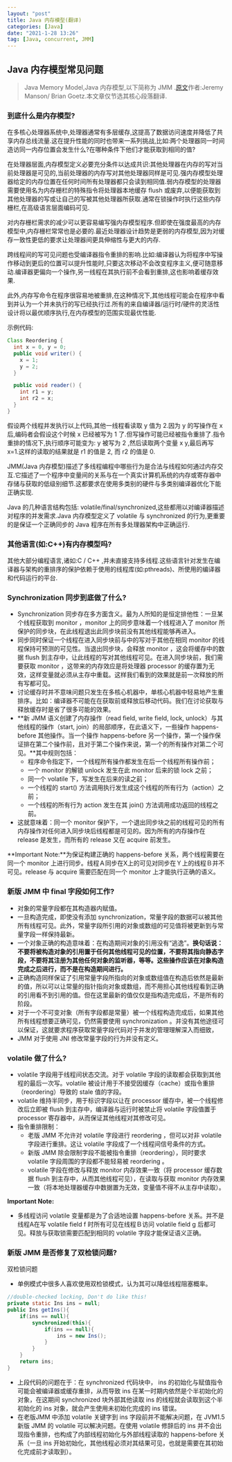 ```yaml
---
layout: "post"
title: Java 内存模型(翻译)
categories: [Java]
date: "2021-1-28 13:26"
tag: [Java, concurrent, JMM]
---
```


## Java 内存模型常见问题

> Java Memory Model,Java 内存模型,以下简称为 JMM .[原文](http://www.cs.umd.edu/~pugh/java/memoryModel/jsr-133-faq.html)作者:Jeremy Manson/ Brian Goetz.本文章仅节选其核心段落翻译.
<!--more-->

### 到底什么是内存模型?

在多核心处理器系统中,处理器通常有多层缓存,这提高了数据访问速度并降低了共享内存总线流量.这在提升性能的同时也带来一系列挑战,比如:两个处理器同一时间造访同一内存位置会发生什么?在哪种条件下他们才能获取到相同的值?

在处理器层面,内存模型定义必要充分条件以达成共识:其他处理器在内存的写对当前处理器是可见的,当前处理器的内存写对其他处理器同样是可见.强内存模型处理器给定的内存位置在任何时间所有处理器都只会读到相同值.弱内存模型的处理器需要使用名为内存栅栏的特殊指令将处理器本地缓存 flush 或废弃,以便能获取到其他处理器的写或让自己的写被其他处理器所获取.通常在锁操作时执行这些内存栅栏,在高级语言层面编码可见.

对内存栅栏需求的减少可以更容易编写强内存模型程序.但即使在强度最高的内存模型中,内存栅栏常常也是必要的.最近处理器设计趋势是更弱的内存模型,因为对缓存一致性更低的要求让处理器间更具伸缩性与更大的内存.

跨线程间的写可见问题也受编译器指令重排的影响.比如:编译器认为将程序中写操作移动到更后的位置可以提升性能时,只要这次移动不会改变程序主义,便可随意移动.编译器更偏向一个操作,另一线程在其执行前不会看到重排,这也影响着缓存效果.

此外,内存写命令在程序很容易地被重排,在这种情况下,其他线程可能会在程序中看到并认为一个并未执行的写已经执行过.所有的来自编译器/运行时/硬件的灵活性设计将以最优顺序执行,在内存模型的范围实现最优性能.

示例代码:

```java
Class Reordering {
  int x = 0, y = 0;
  public void writer() {
    x = 1;
    y = 2;
  }

  public void reader() {
    int r1 = y;
    int r2 = x;
  }
}
```

假设两个线程并发执行以上代码,其他一线程看读取 y 值为 2.因为 y 的写操作在 x 后,编码者会假设这个时候 x 已经被写为 1 了.但写操作可能已经被指令重排了.指令重排的情况下,执行顺序可能变为: y 被写为 2 ,然后读取两个变量 x y,最后再写 x=1.这样的读取的结果就是 r1 的值是 2, 而 r2 的值是 0.

JMM(Java 内存模型)描述了多线程编程中哪些行为是合法与线程如何通过内存交互.它描述了一个程序中变量间的关系与在一个真实计算机系统的内存或寄存器中存储与获取的低级别细节.这都要求在使用多类别的硬件与多类别编译器优化下能正确实现.

Java 的几种语言结构包括: volatile/final/synchronized,这些都用以对编译器描述对程序的并发需求.Java 内存模型定义了 volatile 与 synchronized 的行为,更重要的是保证一个正确同步的 Java 程序在所有多处理器架构中正确运行.

### 其他语言(如:C++)有内存模型吗?

其他大部分编程语言,诸如:C / C++ ,并未直接支持多线程.这些语言针对发生在编译器与架构的重排序的保护依赖于使用的线程库(如:pthreads)、所使用的编译器和代码运行的平台.

### Synchronization 同步到底做了什么?

- Synchronization 同步存在多方面含义。最为人所知的是恒定排他性：一旦某个线程获取到 monitor ，monitor 上的同步意味着一个线程进入了 monitor 所保护的同步块，在此线程退出此同步块前没有其他线程能够再进入。
- 同步同时保证一个线程在进入同步块前与中的写对于其他在相同 monitor 的线程保持可预测的可见性。当退出同步块，会释放 monitor ，这会将缓存中的数据 flush 到主存中，让此线程的写对其他线程可见。在进入同步块前，我们需要获取 monitor ，这带来的内存效应是将处理器 processor 的缓存置为无效，这样变量就必须从主存中重载。这样我们看到的效果就是前一次释放的所有写都可见。
- 讨论缓存时并不意味问题只发生在多核心机器中，单核心机器中轻易地产生重排序。比如：编译器不可能在在获取前或释放后移动代码。我们在讨论获取与释放缓存时是省了很多可能的效果。
- **新 JMM 语义创建了内存操作（read field, write field, lock, unlock）与其他线程的操作（start, join）的局部顺序，在此语义下，一些操作 happens-before 其他操作。当一个操作 happens-before 另一个操作，第一个操作保证排在第二个操作前，且对于第二个操作来说，第一个的所有操作对第二个可见。**其中规则包括：
    - 程序命令指定下，一个线程所有操作都发生在后一个线程所有操作前；
    - 一个 monitor 的解锁 unlock 发生在此 monitor 后来的锁 lock 之前；
    - 同一个 volatile 下，写发生在后来的读之前；
    - 一个线程的 start() 方法调用执行发生成这个线程的所有行为（action）之前；
    - 一个线程的所有行为 action 发生在其 join() 方法调用成功返回的线程之前。
- 这就意味着：同一个 monitor 保护下，一个退出同步块之前的线程可见的所有内存操作对任何进入同步块后线程都是可见的。因为所有的内存操作在 release 是发生，而所有的 release 又在 acquire 前发生。

**Important Note:**为保证构建正确的 happens-before 关系，两个线程需要在同一个 monitor 上进行同步。线程Ａ同步在X上的可见对同步在Ｙ上的线程Ｂ并不可见。release 与 acquire 需要匹配在同一个 monitor 上才能执行正确的语义。

### 新版 JMM 中 final 字段如何工作?

- 对象的常量字段都在其构造器内赋值。
- 一旦构造完成，即使没有添加 synchronization，常量字段的数据可以被其他所有线程可见。此外，常量字段所引用的对象或数组的可见值将被更新到与常量字段一样保持最新。
- 一个对象正确的构造意味着：在构造期间对象的引用没有“逃逸”。**换句话说：不要将被构造对象的引用置于任何其他线程可见的位置，不要将其指向静态字段，不要将其注册为其他任何对象的监听器，等等。这些操作应该在对象构造完成之后进行，而不是在构造期间进行。**
- 正确构造同样保证了引用常量字段所指向的对象或数组值在构造后依然是最新的值，所以可以让常量的指针指向对象或数组，而不用担心其他线程看到正确的引用看不到引用的值。但在这里最新的值仅仅是指构造完成后，不是所有的阶段。
- 对于一个不可变对象（所有字段都是常量）被一个线程构造完成后，如果其他所有线程想要正确可见，仍然需要使用 synchronization 。并没有其他途径可以保证，这就要求程序获取常量字段代码对于并发的管理理解深入而细致，
- JMM 对于使用 JNI 修改常量字段的行为并没有定义。

### volatile 做了什么?

- volatile 字段用于线程间状态交流。对于 volatile 字段的读取都会获取到其他程的最后一次写。volatile 被设计用于不接受因缓存（cache）或指令重排（reordering）导致的 stale 值的字段。
- volatile 维持半同步，用于标识字段以让在 processor 缓存中，被一个线程修改后立即被 flush 到主存中，编译器与运行时被禁止将 volatile 字段值置于 processor 寄存器中，从而保证其他线程对其修改可见。
- 指令重排限制：
    - 老版 JMM 不允许对 volatile 字段进行 reordering ，但可以对非 volatile 字段进行重排。这让 volatile 字段成了一个线程间信号条件的方式。
    - 新版 JMM 除会限制字段不能被指令重排（reordering），同时要求 volatile 字段周围的字段都不能轻易被 reordering 。
    - volatile 字段在修改与释放 monitor 内存效果一致（将 processor 缓存数据 flush 到主存中，从而其他线程可见），在读取与获取 monitor 内存效果一致（将本地处理器缓存中数据置为无效，变量值不得不从主存中读取）。

**Important Note:**

- 多线程访问 volatile 变量都是为了合适地设置 happens-before 关系。并不是线程A在写 volatile field f 时所有可见在线程Ｂ访问 volatile field g 后都可见。释放与获取锁需要匹配到相同的 volatile 字段才能保证语义正确。

### 新版 JMM 是否修复了双检锁问题?

双检锁问题

- 单例模式中很多人喜欢使用双检锁模式，认为其可以降低线程阻塞概率。

```java
//double-checked locking, Don't do like this!
private static Ins ins = null;
public Ins getIns(){
    if(ins == null){
        synchronized(this){
            if(ins == null){
                ins = new Ins();
            }
        }
    }
    return ins;
}
```

- 上段代码的问题在于：在 synchronized 代码块中， ins 的初始化与赋值指令可能会被编译器或缓存重排，从而导致 ins 在某一时期内依然是个半初始化的对象，在这期间 synchronized 块外部其他读取 ins 的线程就会读取到这个半初始化的 ins 对象，就会产生使用未初始化完成的 ins 错误。
- 在老版JMM 中添加 volatile 关键字到 ins 字段前并不能解决问题，在 JVM1.5 新版 JMM 的 volatile 可以解决问题。在使用 volatile 修辞后的 ins 并不会出现指令重排，也构成了内部线程初始化与外部线程读取的 happens-before 关系（一旦 ins 开始初始化，其他线程必须对其结果可见，也就是需要在其初始化完成前才读取到）。

